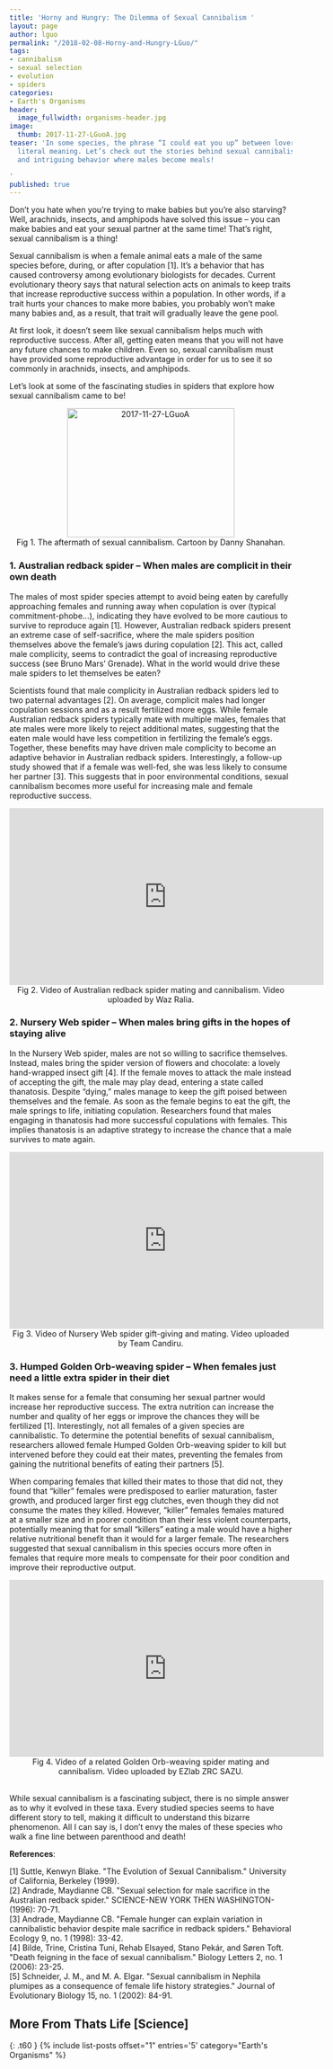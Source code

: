```yaml
---
title: 'Horny and Hungry: The Dilemma of Sexual Cannibalism '
layout: page
author: lguo
permalink: "/2018-02-08-Horny-and-Hungry-LGuo/"
tags:
- cannibalism
- sexual selection
- evolution
- spiders
categories:
- Earth's Organisms
header:
  image_fullwidth: organisms-header.jpg
image:
  thumb: 2017-11-27-LGuoA.jpg
teaser: 'In some species, the phrase “I could eat you up” between lovers has a very
  literal meaning. Let’s check out the stories behind sexual cannibalism, the strange
  and intriguing behavior where males become meals!

'
published: true
---
```


Don’t you hate when you’re trying to make babies but you’re also starving? Well, arachnids, insects, and amphipods have solved this issue – you can make babies and eat your sexual partner at the same time! That’s right, sexual cannibalism is a thing! 

Sexual cannibalism is when a female animal eats a male of the same species before, during, or after copulation [1]. It’s a behavior that has caused controversy among evolutionary biologists for decades. Current evolutionary theory says that natural selection acts on animals to keep traits that increase reproductive success within a population. In other words, if a trait hurts your chances to make more babies, you probably won’t make many babies and, as a result,  that trait will gradually leave the gene pool. 

At first look, it doesn’t seem like sexual cannibalism helps much with reproductive success. After all, getting eaten means that you will not have any future chances to make children. Even so, sexual cannibalism must have provided some reproductive advantage in order for us to see it so commonly in arachnids, insects, and amphipods. 

Let’s look at some of the fascinating studies in spiders that explore how sexual cannibalism came to be!

<center><a data-flickr-embed="true"  href="https://www.flickr.com/photos/136882531@N02/37792463235/in/dateposted-public/" title="2017-11-27-LGuoA"><img src="https://farm5.staticflickr.com/4518/37792463235_60ed817d95.jpg" width="298" height="230" alt="2017-11-27-LGuoA"></a><script async src="//embedr.flickr.com/assets/client-code.js" charset="utf-8"></script><br>
Fig 1. The aftermath of sexual cannibalism. Cartoon by Danny Shanahan.</center>

### 1. Australian redback spider – When males are complicit in their own death

The males of most spider species attempt to avoid being eaten by carefully approaching females and running away when copulation is over (typical commitment-phobe...), indicating they have evolved to be more cautious to survive to reproduce again [1]. However, Australian redback spiders present an extreme case of self-sacrifice, where the male spiders position themselves above the female’s jaws during copulation [2]. This act, called male complicity, seems to contradict the goal of increasing reproductive success (see Bruno Mars’ Grenade). What in the world would drive these male spiders to let themselves be eaten?

Scientists found that male complicity in Australian redback spiders led to two paternal advantages [2]. On average, complicit males had longer copulation sessions and as a result fertilized more eggs. While female Australian redback spiders typically mate with multiple males, females that ate males were more likely to reject additional mates, suggesting that the eaten male would have less competition in fertilizing the female’s eggs. Together, these benefits may have driven male complicity to become an adaptive behavior in Australian redback spiders. Interestingly, a follow-up study showed that if a female was well-fed, she was less likely to consume her partner [3]. This suggests that in poor environmental conditions, sexual cannibalism becomes more useful for increasing male and female reproductive success.<br>

<center><iframe width="560" height="315" src="https://www.youtube.com/embed/fgqGAvG-BZ8" frameborder="0" allowfullscreen></iframe><br>
Fig 2. Video of Australian redback spider mating and cannibalism. Video uploaded by Waz Ralia.</center>

<h3>2. Nursery Web spider – When males bring gifts in the hopes of staying alive</h3>

In the Nursery Web spider, males are not so willing to sacrifice themselves. Instead, males bring the spider version of flowers and chocolate: a lovely hand-wrapped insect gift [4]. If the female moves to attack the male instead of accepting the gift, the male may play dead, entering a state called thanatosis. Despite “dying,” males manage to keep the gift poised between themselves and the female. As soon as the female begins to eat the gift, the male springs to life, initiating copulation. Researchers found that males engaging in thanatosis had more successful copulations with females. This implies thanatosis is an adaptive strategy to increase the chance that a male survives to mate again.<br>

<center><iframe width="560" height="315" src="https://www.youtube.com/embed/Nw1YZkCtLa4" frameborder="0" allowfullscreen></iframe><br>
Fig 3. Video of Nursery Web spider gift-giving and mating. Video uploaded by Team Candiru.</center>

<h3>3. Humped Golden Orb-weaving spider – When females just need a little extra spider in their diet</h3>

It makes sense for a female that consuming her sexual partner would increase her reproductive success. The extra nutrition can increase the number and quality of her eggs or improve the chances they will be fertilized [1]. Interestingly, not all females of a given species are cannibalistic. To determine the potential benefits of sexual cannibalism, researchers allowed female Humped Golden Orb-weaving spider to kill but intervened before they could eat their mates, preventing the females from gaining the nutritional benefits of eating their partners [5]. 

When comparing females that killed their mates to those that did not, they found that “killer” females were predisposed to earlier maturation, faster growth, and produced larger first egg clutches, even though they did not consume the mates they killed. However, “killer” females  females matured at a smaller size and in poorer condition than their less violent counterparts,  potentially meaning that for small “killers” eating a male would have a higher relative nutritional benefit than it would for a larger female. The researchers suggested that sexual cannibalism in this species occurs more often in females that require more meals to compensate for their poor condition and improve their reproductive output. <br>

<center><iframe width="560" height="315" src="https://www.youtube.com/embed/ok4w4O0XQcU" frameborder="0" allowfullscreen></iframe><br>
Fig 4. Video of a related Golden Orb-weaving spider mating and cannibalism. Video uploaded by EZlab ZRC SAZU.</center><br>

While sexual cannibalism is a fascinating subject, there is no simple answer as to why it evolved in these taxa. Every studied species seems to have different story to tell, making it difficult to understand this bizarre phenomenon. All I can say is, I don’t envy the males of these species who walk a fine line between parenthood and death!   

**References**:

[1] Suttle, Kenwyn Blake. "The Evolution of Sexual Cannibalism." University of California, Berkeley (1999).<br>
[2] Andrade, Maydianne CB. "Sexual selection for male sacrifice in the Australian redback spider." SCIENCE-NEW YORK THEN WASHINGTON- (1996): 70-71.<br>
[3] Andrade, Maydianne CB. "Female hunger can explain variation in cannibalistic behavior despite male sacrifice in redback spiders." Behavioral Ecology 9, no. 1 (1998): 33-42.<br>
[4] Bilde, Trine, Cristina Tuni, Rehab Elsayed, Stano Pekár, and Søren Toft. "Death feigning in the face of sexual cannibalism." Biology Letters 2, no. 1 (2006): 23-25.<br>
[5] Schneider, J. M., and M. A. Elgar. "Sexual cannibalism in Nephila plumipes as a consequence of female life history strategies." Journal of Evolutionary Biology 15, no. 1 (2002): 84-91.

## More From Thats Life [Science]
{: .t60 }
{% include list-posts offset="1" entries='5' category="Earth's Organisms" %}
